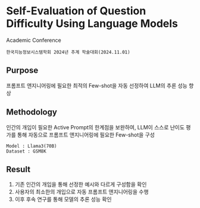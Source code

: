 # Self-Evaluation of Question Difficulty Using Language Models
Academic Conference

	한국지능정보시스템학회 2024년 추계 학술대회(2024.11.01)

## Purpose
프롬프트 앤지니어링에 필요한 최적의 Few-shot을 자동 선정하여 LLM의 추론 성능 향상

## Methodology
인간의 개입이 필요한 Active Prompt의 한계점을 보완하여, LLM이 스스로 난이도 평가를 통해 자동으로 프롬프트 앤지니어링에 필요한 Few-shot을 구성
	
	Model : Llama3(70B)
	Dataset : GSM8K

## Result
1. 기존 인간의 개입을 통해 선정한 예시와 다르게 구성함을 확인
2. 사용자의 최소한의 개입으로 자동 프롬프트 앤지니어링을 수행
3. 이후 후속 연구를 통해 모델의 추론 성능 확인